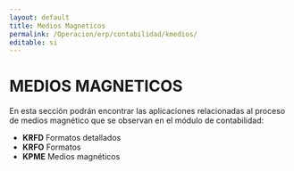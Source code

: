 ```yaml
---
layout: default
title: Medios Magneticos
permalink: /Operacion/erp/contabilidad/kmedios/
editable: si
---
```


# MEDIOS MAGNETICOS

En esta sección podrán encontrar las aplicaciones relacionadas al proceso de medios magnético que se observan en el módulo de contabilidad:

- **KRFD**	Formatos detallados  
- **KRFO**	Formatos  
- **KPME**	Medios magnéticos
